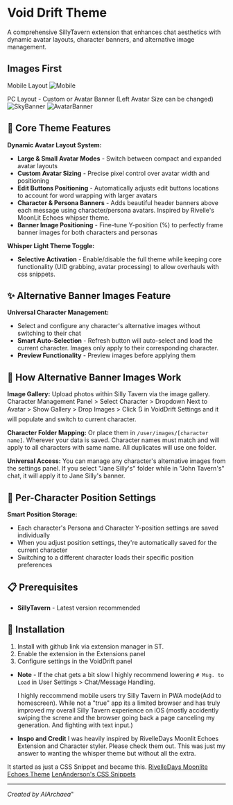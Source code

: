 # Void Drift Theme

A comprehensive SillyTavern extension that enhances chat aesthetics with dynamic
avatar layouts, character banners, and alternative image management.

## Images First 

Mobile Layout
![Mobile](https://github.com/user-attachments/assets/bddff92e-23f8-49ff-989d-5b26cba312ce)

PC Layout - Custom or Avatar Banner (Left Avatar Size can be changed)
![SkyBanner](https://github.com/user-attachments/assets/5dd5067e-a2fe-455b-972b-2c2e8bf07440)
![AvatarBanner](https://github.com/user-attachments/assets/d836a3db-2d28-4f74-81ec-ff9a92d8f064)





## 🎨 Core Theme Features

**Dynamic Avatar Layout System:**
- **Large & Small Avatar Modes** - Switch between compact and expanded avatar layouts
- **Custom Avatar Sizing** - Precise pixel control over avatar width and positioning
- **Edit Buttons Positioning** - Automatically adjusts edit buttons locations to account for word wrapping with larger avatars
- **Character & Persona Banners** - Adds beautiful header banners above each
  message using character/persona avatars. Inspired by Rivelle's MoonLit Echoes
  whipser theme.
- **Banner Image Positioning** - Fine-tune Y-position (%) to perfectly frame banner images for both characters and personas


**Whisper Light Theme Toggle:**
- **Selective Activation** - Enable/disable the full theme while keeping core
  functionality (UID grabbing, avatar processing) to allow overhauls with css
  snippets.


## ✨ Alternative Banner Images Feature

**Universal Character Management:**
- Select and configure any character's alternative images without switching to their chat
- **Smart Auto-Selection** - Refresh button will auto-select and load the
  current character. Images only apply to their corresponding character.
- **Preview Functionality** - Preview images before applying them

## 🎯 How Alternative Banner Images Work

**Image Gallery:** Upload photos within Silly Tavern via the image gallery. Character
Management Panel > Select Character > Dropdown Next to Avatar > Show Gallery >
Drop Images > Click 🔃 in VoidDrift Settings and it will populate and switch
to current character. 

**Character Folder Mapping:** Or place them in `/user/images/[character name]`.
Wherever your data is saved. Character names must match and will apply to all
characters with same name. All duplicates will use one folder.

**Universal Access:** You can manage any character's alternative images from the
settings panel. If you select "Jane Silly's" folder while in "John
Tavern's" chat, it will apply it to Jane Silly's banner. 


## 🔄 Per-Character Position Settings

**Smart Position Storage:**
- Each character's Persona and Character Y-position settings are saved individually
- When you adjust position settings, they're automatically saved for the current character
- Switching to a different character loads their specific position preferences


## 📋 Prerequisites

- **SillyTavern** - Latest version recommended

## 🚀 Installation

1. Install with github link via extension manager in ST.
2. Enable the extension in the Extensions panel
3. Configure settings in the VoidDrift panel

- **Note** - If the chat gets a bit slow I highly recommend lowering `# Msg. to
  Load` in User Settings > Chat/Message Handling.

  I highly reccommend mobile users try Silly Tavern in PWA mode(Add to homescreen). While not a "true" app its a limited browser and has truly improved my overall Silly Tavern experience on iOS (mostly accidently swiping the screne and the browser going back a page canceling my generation. And fighting with text input.)

- **Inspo and Credit**
I was heavily inspired by RivelleDays Moonlit Echoes Extension and Character
styler. Please check them out. This was just my answer to wanting the whisper
theme but without all the extra. 

It started as just a CSS Snippet and became this. 
[RivelleDays Moonlite Echoes Theme](https://github.com/RivelleDays/SillyTavern-MoonlitEchoesTheme)
[LenAnderson's CSS Snippets](https://github.com/LenAnderson/SillyTavern-CssSnippets)


---
*Created by AIArchaea*"
